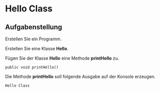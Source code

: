 # Hello Class
## Aufgabenstellung

Erstellen Sie ein Programm.

Erstellen Sie eine Klasse __Hello__.

Fügen Sie der Klasse __Hello__ eine Methode __printHello__ zu.

``` CSharp
public void printHello()
```

Die Methode __printHello__ soll folgende Ausgabe auf der Konsole erzeugen.

```
Hello Class
```
